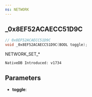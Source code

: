 ```yaml
---
ns: NETWORK
---
```

## _0x8EF52ACAECC51D9C

```c
// 0x8EF52ACAECC51D9C
void _0x8EF52ACAECC51D9C(BOOL toggle);
```

NETWORK_SET_*

```
NativeDB Introduced: v1734
```

## Parameters
* **toggle**:
